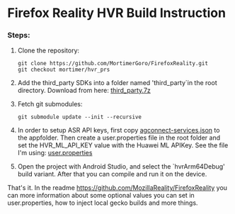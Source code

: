 # Firefox Reality HVR Build Instruction

### Steps:

1. Clone the repository:

	```
	git clone https://github.com/MortimerGoro/FirefoxReality.git
	git checkout mortimer/hvr_prs
	```

2. Add the third_party SDKs into a folder named 'third_party`in the root directory. Download from here: [third_party.7z](https://gitlab.igalia.com/external/projects/futurewei-xr-work/q4-2021/uploads/effe66467370207f8b698b5fcf4fda66/third_party.7z)

3. Fetch git submodules:

	```
	git submodule update --init --recursive
	```

4. In order to setup ASR API keys, first copy [agconnect-services.json](https://gitlab.igalia.com/external/projects/futurewei-xr-work/q4-2021/uploads/91fdcce43cd267f70d985a4bc9edd6e0/agconnect-services.json) to the appfolder. Then create a user.properties file in the root folder and set the HVR_ML_API_KEY value with the Huawei ML APIKey. See the file I'm using: [user.properties](https://gitlab.igalia.com/external/projects/futurewei-xr-work/q4-2021/uploads/88e3c90c81674087ae940c9719d1a917/user.properties)

5. Open the project with Android Studio, and select the `hvrArm64Debug' build variant. After that you can compile and run it on the device.


That's it. In the readme https://github.com/MozillaReality/FirefoxReality you can more information about some optional values you can set in user.properties, how to inject local gecko builds and more things.
